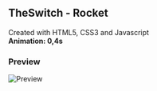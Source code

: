 ## TheSwitch - Rocket
Created with HTML5, CSS3 and Javascript <br>
**Animation: 0,4s**

### Preview
![Preview](https://i.imgur.com/eiqQwUk.png)
